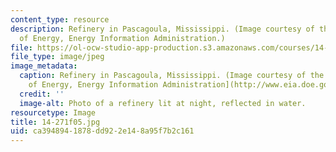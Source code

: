 ```yaml
---
content_type: resource
description: Refinery in Pascagoula, Mississippi. (Image courtesy of the U.S. Department
  of Energy, Energy Information Administration.)
file: https://ol-ocw-studio-app-production.s3.amazonaws.com/courses/14-271-industrial-organization-i-fall-2005/ca3948941878dd922e148a95f7b2c161_14-271f05.jpg
file_type: image/jpeg
image_metadata:
  caption: Refinery in Pascagoula, Mississippi. (Image courtesy of the [U.S. Department
    of Energy, Energy Information Administration](http://www.eia.doe.gov/).)
  credit: ''
  image-alt: Photo of a refinery lit at night, reflected in water.
resourcetype: Image
title: 14-271f05.jpg
uid: ca394894-1878-dd92-2e14-8a95f7b2c161
---
```

